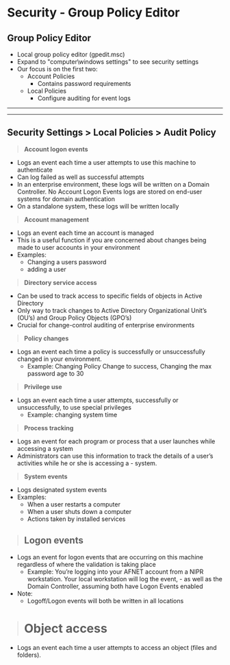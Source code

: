 # Security - Group Policy Editor

## **Group Policy Editor**
- Local group policy editor (gpedit.msc) 
- Expand to "computer\windows settings" to see security settings
- Our focus is on the first two:
    - Account Policies
        - Contains password requirements
    - Local Policies
        - Configure auditing for event logs

---
---

## **Security Settings > Local Policies > Audit Policy**

> **Account logon events**
- Logs an event each time a user attempts to use this machine to authenticate
- Can log failed as well as successful attempts
- In an enterprise environment, these logs will be written on a Domain Controller. No Account Logon Events logs are stored on end-user systems for domain authentication
- On a standalone system, these logs will be written locally

> **Account management**
- Logs an event each time an account is managed
- This is a useful function if you are concerned about changes being made to user accounts in your environment
- Examples:
    - Changing a users password
    - adding a user

> **Directory service access**
- Can be used to track access to specific fields of objects in Active Directory
- Only way to track changes to Active Directory Organizational Unit’s (OU’s) and Group Policy Objects (GPO’s)
- Crucial for change-control auditing of enterprise environments

> **Policy changes**
- Logs an event each time a policy is successfully or unsuccessfully changed in your environment.
    - Example:  Changing Policy Change to success, Changing the max password age to 30

> **Privilege use**
- Logs an event each time a user attempts, successfully or unsuccessfully, to use special privileges
    - Example:  changing system time

> **Process tracking**
- Logs an event for each program or process that a user launches while accessing a system
- Administrators can use this information to track the details of a user’s activities while he or she is accessing a - system.

> **System events**
- Logs designated system events
- Examples:
    - When a user restarts a computer
    - When a user shuts down a computer
    - Actions taken by installed services

> ## **Logon events**
- Logs an event for logon events that are occurring on this machine regardless of where the validation is taking place
    - Example: You’re logging into your AFNET account from a NIPR workstation. Your local workstation will log the event, - as well as the Domain Controller, assuming both have Logon Events enabled
- Note:
    - Logoff/Logon events will both be written in all locations

> # **Object access**
- Logs an event each time a user attempts to access an object (files and folders).